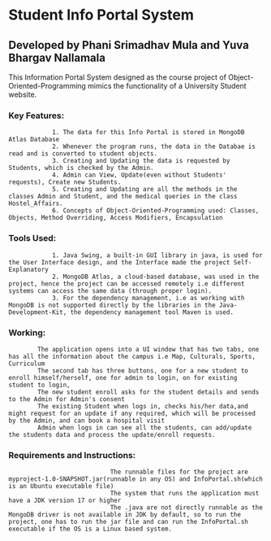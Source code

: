 # Student Info Portal System

## Developed by Phani Srimadhav Mula and Yuva Bhargav Nallamala

This Information Portal System designed as the course project of Object-Oriented-Programming mimics the functionality of a University Student website.


### Key Features:
                1. The data for this Info Portal is stored in MongoDB Atlas Database
                2. Whenever the program runs, the data in the Databae is read and is converted to student objects.
                3. Creating and Updating the data is requested by Students, which is checked by the Admin.
                4. Admin can View, Update(even without Students' requests), Create new Students.
                5. Creating and Updating are all the methods in the classes Admin and Student, and the medical queries in the class Hostel_Affairs.
                6. Concepts of Object-Oriented-Programming used: Classes, Objects, Method Overriding, Access Modifiers, Encapsulation

### Tools Used:
                1. Java Swing, a built-in GUI library in java, is used for the User Interface design, and the Interface made the project Self-Explanatory
                2. MongoDB Atlas, a cloud-based database, was used in the project, hence the project can be accessed remotely i.e different systems can access the same data (through proper login).
                3. For the dependency management, i.e as working with MongoDB is not supported directly by the libraries in the Java-Development-Kit, the dependency management tool Maven is used.

### Working:
            The application opens into a UI window that has two tabs, one has all the information about the campus i.e Map, Culturals, Sports, Curriculum
            The second tab has three buttons, one for a new student to enroll himself/herself, one for admin to login, on for existing student to login,
            The new student enroll asks for the student details and sends to the Admin for Admin's consent
            The existing Student when logs in, checks his/her data,and might request for an update if any required, which will be processed by the Admin, and can book a hospital visit
            Admin when logs in can see all the students, can add/update the students data and process the update/enroll requests.

### Requirements and Instructions:
                                The runnable files for the project are  myproject-1.0-SNAPSHOT.jar(runnable in any OS) and InfoPortal.sh(which is an Ubuntu executable file)
                                The system that runs the application must have a JDK version 17 or higher
                                The .java are not directly runnable as the MongoDB driver is not available in JDK by default, so to run the project, one has to run the jar file and can run the InfoPortal.sh executable if the OS is a Linux based system.